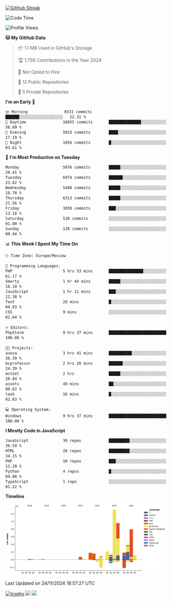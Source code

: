 [![GitHub Streak](https://github-readme-streak-stats.herokuapp.com/?user=yogik10)](https://git.io/streak-stats)
<!--START_SECTION:waka-->
![Code Time](http://img.shields.io/badge/Code%20Time-1%2C013%20hrs%209%20mins-blue)

![Profile Views](http://img.shields.io/badge/Profile%20Views-0-blue)

**🐱 My GitHub Data** 

> 📦 1.1 MB Used in GitHub's Storage 
 > 
> 🏆 1,758 Contributions in the Year 2024
 > 
> 🚫 Not Opted to Hire
 > 
> 📜 12 Public Repositories 
 > 
> 🔑 5 Private Repositories 
 > 
**I'm an Early 🐤** 

```text
🌞 Morning                6531 commits        ██████░░░░░░░░░░░░░░░░░░░   22.31 % 
🌆 Daytime                16655 commits       ██████████████░░░░░░░░░░░   56.89 % 
🌃 Evening                5033 commits        ████░░░░░░░░░░░░░░░░░░░░░   17.19 % 
🌙 Night                  1056 commits        █░░░░░░░░░░░░░░░░░░░░░░░░   03.61 % 
```
📅 **I'm Most Productive on Tuesday** 

```text
Monday                   5976 commits        █████░░░░░░░░░░░░░░░░░░░░   20.41 % 
Tuesday                  6974 commits        ██████░░░░░░░░░░░░░░░░░░░   23.82 % 
Wednesday                5498 commits        █████░░░░░░░░░░░░░░░░░░░░   18.78 % 
Thursday                 6313 commits        █████░░░░░░░░░░░░░░░░░░░░   21.56 % 
Friday                   3858 commits        ███░░░░░░░░░░░░░░░░░░░░░░   13.18 % 
Saturday                 528 commits         ░░░░░░░░░░░░░░░░░░░░░░░░░   01.80 % 
Sunday                   128 commits         ░░░░░░░░░░░░░░░░░░░░░░░░░   00.44 % 
```


📊 **This Week I Spent My Time On** 

```text
🕑︎ Time Zone: Europe/Moscow

💬 Programming Languages: 
PHP                      5 hrs 53 mins       ███████████████░░░░░░░░░░   61.17 % 
Smarty                   1 hr 44 mins        █████░░░░░░░░░░░░░░░░░░░░   18.10 % 
JavaScript               1 hr 11 mins        ███░░░░░░░░░░░░░░░░░░░░░░   12.38 % 
Text                     28 mins             █░░░░░░░░░░░░░░░░░░░░░░░░   04.93 % 
CSS                      9 mins              ░░░░░░░░░░░░░░░░░░░░░░░░░   01.64 % 

🔥 Editors: 
PhpStorm                 9 hrs 37 mins       █████████████████████████   100.00 % 

🐱‍💻 Projects: 
aveza                    3 hrs 41 mins       ██████████░░░░░░░░░░░░░░░   38.39 % 
mcprofessor              2 hrs 20 mins       ██████░░░░░░░░░░░░░░░░░░░   24.39 % 
mctool                   2 hrs               █████░░░░░░░░░░░░░░░░░░░░   20.84 % 
assets                   49 mins             ██░░░░░░░░░░░░░░░░░░░░░░░   08.62 % 
task                     16 mins             █░░░░░░░░░░░░░░░░░░░░░░░░   02.83 % 

💻 Operating System: 
Windows                  9 hrs 37 mins       █████████████████████████   100.00 % 
```

**I Mostly Code in JavaScript** 

```text
JavaScript               30 repos            █████████░░░░░░░░░░░░░░░░   36.59 % 
HTML                     28 repos            █████████░░░░░░░░░░░░░░░░   34.15 % 
PHP                      10 repos            ███░░░░░░░░░░░░░░░░░░░░░░   12.20 % 
Python                   4 repos             █░░░░░░░░░░░░░░░░░░░░░░░░   04.88 % 
TypeScript               1 repo              ░░░░░░░░░░░░░░░░░░░░░░░░░   01.22 % 
```



**Timeline**

![Lines of Code chart](https://raw.githubusercontent.com/Yogik10/Yogik10/main/assets/bar_graph.png)


 Last Updated on 24/11/2024 18:57:27 UTC
<!--END_SECTION:waka-->
[![trophy](https://github-profile-trophy.vercel.app/?username=yogik10)](https://github.com/ryo-ma/github-profile-trophy)
![](https://github-profile-summary-cards.vercel.app/api/cards/profile-details?username=yogik10&theme=solarized_dark)
![](https://github-profile-summary-cards.vercel.app/api/cards/most-commit-language?username=yogik10&theme=solarized_dark)


